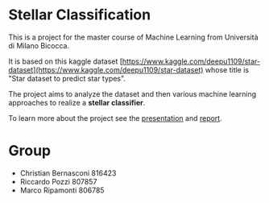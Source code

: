 # Stellar Classification
This is a project for the master course of Machine Learning from Università di Milano Bicocca.

It is based on this kaggle dataset [https://www.kaggle.com/deepu1109/star-dataset](https://www.kaggle.com/deepu1109/star-dataset) whose title is "Star dataset to predict star types".

The project aims to analyze the dataset and then various machine learning approaches to realize a **stellar classifier**.

To learn more about the project see the [presentation](Presentation.pdf) and [report](Report.pdf).

# Group

- Christian Bernasconi 816423
- Riccardo Pozzi 807857
- Marco Ripamonti 806785

